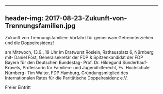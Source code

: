 -------
header-img: 2017-08-23-Zukunft-von-Trennungsfamilien.jpg
-------

Zukunft von Trennungsfamilien: Vorfahrt für gemeinsam Getrennterziehen und die Doppelresidenz!

am Mittwoch, 13.9., 19 Uhr  im Bratwurst Röslein, Rathausplatz 6, Nürnberg mit- Daniel Föst, Generalsekretär der FDP & Spitzenkandidat der FDP Bayern für den Deutschen Bundestag- Prof. Dr. Hildegund Sünderhauf-Kravets, Professorin für Familien- und Jugendhilferecht, Ev. Hochschule Nürnberg- Tim Walter, FDP Hamburg, Gründungsmitglied des Internationalen Rates für die Paritätische Doppelresidenz e.V.

Freier Eintritt
